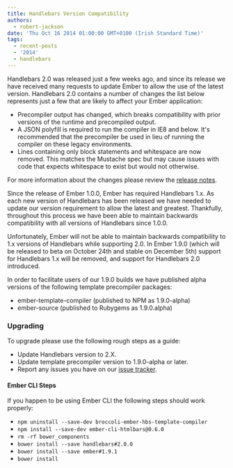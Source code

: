 ```yaml
---
title: Handlebars Version Compatibility
authors:
  - robert-jackson
date: 'Thu Oct 16 2014 01:00:00 GMT+0100 (Irish Standard Time)'
tags:
  - recent-posts
  - '2014'
  - handlebars
---
```



Handlebars 2.0 was released just a few weeks ago, and since its release we have received many
requests to update Ember to allow the use of the latest version.  Handlebars 2.0 contains
a number of changes the list below represents just a few that are likely to affect your
Ember application:

* Precompiler output has changed, which breaks compatibility with prior versions of the
  runtime and precompiled output.
* A JSON polyfill is required to run the compiler in IE8 and below. It's recommended
  that the precompiler be used in lieu of running the compiler on these legacy environments.
* Lines containing only block statements and whitespace are now removed. This matches the
  Mustache spec but may cause issues with code that expects whitespace to exist but would
  not otherwise.

For more information about the changes please review the [release notes](https://github.com/wycats/handlebars.js/blob/master/release-notes.md).

Since the release of Ember 1.0.0, Ember has required Handlebars 1.x. As each new version of
Handlebars has been released we have needed to update our version requirement to allow the 
latest and greatest. Thankfully, throughout this process we have been able to maintain backwards
compatibility with all versions of Handlebars since 1.0.0.

Unfortunately, Ember will not be able to maintain backwards compatibility to 1.x versions of Handlebars while
supporting 2.0. In Ember 1.9.0 (which will be released to beta on October 24th and stable on December 5th)
support for Handlebars 1.x will be removed, and support for Handlebars 2.0 introduced.

In order to facilitate users of our 1.9.0 builds we have published alpha versions of the
following template precompiler packages:

* ember-template-compiler (published to NPM as 1.9.0-alpha)
* ember-source (published to Rubygems as 1.9.0.alpha)

### Upgrading

To upgrade please use the following rough steps as a guide:

* Update Handlebars version to 2.X.
* Update template precompiler version to 1.9.0-alpha or later.
* Report any issues you have on our [issue tracker](https://github.com/emberjs/ember.js/issues).

#### Ember CLI Steps

If you happen to be using Ember CLI the following steps should work properly:

* `npm uninstall --save-dev broccoli-ember-hbs-template-compiler`
* `npm install --save-dev ember-cli-htmlbars@0.6.0`
* `rm -rf bower_components`
* `bower install --save handlebars#2.0.0`
* `bower install --save ember#1.9.1`
* `bower install`
